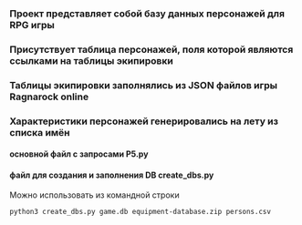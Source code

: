 ### Проект представляет собой базу данных персонажей для RPG игры  
### Присутствует таблица персонажей, поля которой являются ссылками на таблицы экипировки  
### Таблицы экипировки заполнялись из JSON файлов игры Ragnarock online  
### Характеристики персонажей генерировались на лету из списка имён 

#### основной файл с запросами P5.py  
#### файл для создания и заполнения DB create_dbs.py 
 
Можно использовать из командной строки  
```
python3 create_dbs.py game.db equipment-database.zip persons.csv
```
 
